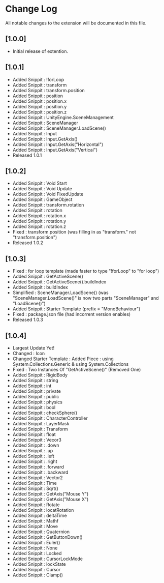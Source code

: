 # Change Log
All notable changes to the extension will be documented in this file.


## [1.0.0]
- Initial release of  extention.

## [1.0.1]
- Added Snippit : !forLoop
- Added Snippit : transform
- Added Snippit : transform.position
- Added Snippit : position
- Added Snippit : position.x
- Added Snippit : position.y
- Added Snippit : position.z
- Added Snippit : UnityEngine.SceneManagement
- Added Snippit : SceneManager
- Added Snippit : SceneManager.LoadScene()
- Added Snippit : Input
- Added Snippit : Input.GetAxis()
- Added Snippit : Input.GetAxis("Horizontal")
- Added Snippit : Input.GetAxis("Vertical")
- Released 1.0.1

## [1.0.2]
- Added Snippit : Void Start
- Added Snippit : Void Update
- Added Snippit : Void FixedUpdate 
- Added Snippit : GameObject
- Added Snippit : transform.rotation
- Added Snippit : rotation
- Added Snippit : rotation.x
- Added Snippit : rotation.y
- Added Snippit : rotation.z
- Fixed : transform.position (was filling in as "transform." not "transform.position")
- Released 1.0.2

## [1.0.3]
- Fixed : for loop template (made faster to type "!forLoop" to "for loop")
- Added Snippit : GetActiveScene()
- Added Snippit : GetActiveScene().buildIndex
- Added Snippit : buildIndex
- Simplified : SceneManager.LoadScene() (was "SceneManager.LoadScene()" is now two parts "SceneManager" and "LoadScene()")
- Added Snippit : Starter Template (prefix = "MonoBehaviour")
- Fixed : package.json file (had incorrent version enables)
- Released 1.0.3

## [1.0.4]
- Largest Update Yet!
- Changed : Icon
- Changed Starter Template : Added Piece : using System.Collections.Generic & using System.Collections 
- Fixed : Two Instances Of "GetActiveScene()" (Removed One)
- Added Snippit : RigidBody
- Added Snippit : string
- Added Snippit : int
- Added Snippit : private
- Added Snippit : public
- Added Snippit : physics
- Added Snippit : bool
- Added Snippit : checkSphere()
- Added Snippit : CharacterController
- Added Snippit : LayerMask
- Added Snippit : Transform
- Added Snippit : float
- Added Snippit : Vecor3
- Added Snippit : .down
- Added Snippit : .up
- Added Snippit : .left
- Added Snippit : .right
- Added Snippit : .forward
- Added Snippit : .backward
- Added Snippit : Vector2
- Added Snippit : Time
- Added Snippit : Sqrt()
- Added Snippit : GetAxis("Mouse Y")
- Added Snippit : GetAxis("Mouse X")
- Added Snippit : Rotate
- Added Snippit : locatRotation
- Added Snippit : deltaTime
- Added Snippit : Mathf
- Added Snippit : Move
- Added Snippit : Quaternion
- Added Snippit : GetButtonDown()
- Added Snippit : Euler()
- Added Snippit : None
- Added Snippit : Locked
- Added Snippit : CursorLockMode
- Added Snippit : lockState
- Added Snippit : Cursor
- Added Snippit : Clamp()
